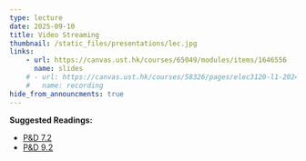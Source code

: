 ```yaml
---
type: lecture
date: 2025-09-10
title: Video Streaming
thumbnail: /static_files/presentations/lec.jpg
links: 
    - url: https://canvas.ust.hk/courses/65049/modules/items/1646556
      name: slides
    # - url: https://canvas.ust.hk/courses/58326/pages/elec3120-l1-2024-09-12-15-00
    #   name: recording
hide_from_announcments: true
---
```

**Suggested Readings:**
- [P&D 7.2](https://book.systemsapproach.org/data/multimedia.html)
- [P&D 9.2](https://book.systemsapproach.org/applications/multimedia.html)
